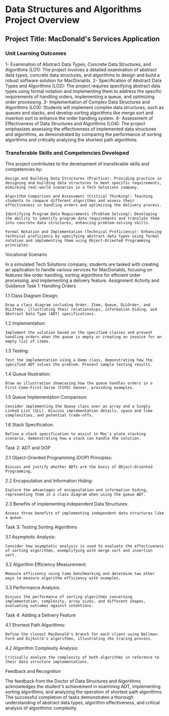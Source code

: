 # Data Structures and Algorithms Project Overview
## Project Title: MacDonald's Services Application
### Unit Learning Outcomes
1- Examination of Abstract Data Types, Concrete Data Structures, and Algorithms (LO1): The project involves a detailed examination of abstract data types, concrete data structures, and algorithms to design and build a robust software solution for MacDonalds.
2- Specification of Abstract Data Types and Algorithms (LO2): The project requires specifying abstract data types using formal notation and implementing them to address the specific requirements of handling orders, implementing a queue, and optimizing order processing.
3- Implementation of Complex Data Structures and Algorithms (LO3): Students will implement complex data structures, such as queues and stacks, and develop sorting algorithms like merge sort and insertion sort to enhance the order handling system.
4- Assessment of Effectiveness of Data Structures and Algorithms (LO4): The project emphasizes assessing the effectiveness of implemented data structures and algorithms, as demonstrated by comparing the performance of sorting algorithms and critically analyzing the shortest path algorithms.

### Transferable Skills and Competencies Developed

This project contributes to the development of transferable skills and competencies by:

    Design and Building Data Structures (Practice): Providing practice in designing and building data structures to meet specific requirements, mimicking real-world scenarios in a Tech Solutions company.

    Algorithm Comparison and Assessment (Critical Thinking): Teaching students to compare different algorithms and assess their effectiveness in handling orders and optimizing the delivery process.

    Identifying Program Data Requirements (Problem Solving): Developing the ability to identify program data requirements and translate them into concrete data structures, enhancing problem-solving skills.

    Formal Notation and Implementation (Technical Proficiency): Enhancing technical proficiency by specifying abstract data types using formal notation and implementing them using Object-Oriented Programming principles.

Vocational Scenario

In a simulated Tech Solutions company, students are tasked with creating an application to handle various services for MacDonalds, focusing on features like order handling, sorting algorithms for efficient order processing, and implementing a delivery feature.
Assignment Activity and Guidance
Task 1: Handling Orders

1.1 Class Diagram Design:

    Draw a class diagram including Order, Item, Queue, DLLOrder, and DLLItems, illustrating their relationships, information hiding, and Abstract Data Type (ADT) specifications.

1.2 Implementation:

    Implement the solution based on the specified classes and prevent handling orders when the queue is empty or creating an invoice for an empty list of items.

1.3 Testing:

    Test the implementation using a Demo class, demonstrating how the specified ADT solves the problem. Present sample testing results.

1.4 Queue Illustration:

    Draw an illustration showcasing how the queue handles orders in a First-Come-First-Serve (FIFO) manner, providing examples.

1.5 Queue Implementation Comparison:

    Consider implementing the Queue class over an array and a Singly Linked List (SLL). Discuss implementation details, space and time complexities, and potential trade-offs.

1.6 Stack Specification:

    Define a stack specification to assist in Mac's plate stacking scenario, demonstrating how a stack can handle the solution.

Task 2: ADT and OOP

2.1 Object-Oriented Programming (OOP) Principles:

    Discuss and justify whether ADTs are the basis of Object-Oriented Programming.

2.2 Encapsulation and Information Hiding:

    Explore the advantages of encapsulation and information hiding, representing them in a class diagram when using the queue ADT.

2.3 Benefits of Implementing Independent Data Structures:

    Assess three benefits of implementing independent data structures like a queue.

Task 3: Testing Sorting Algorithms

3.1 Asymptotic Analysis:

    Consider how asymptotic analysis is used to evaluate the effectiveness of sorting algorithms, exemplifying with merge sort and insertion sort.

3.2 Algorithm Efficiency Measurement:

    Measure efficiency using time benchmarking and determine two other ways to measure algorithm efficiency with examples.

3.3 Performance Analysis:

    Discuss the performance of sorting algorithms concerning implementation, complexity, array sizes, and different shapes, evaluating outcomes against intentions.

Task 4: Adding a Delivery Feature

4.1 Shortest Path Algorithms:

    Define the closest MacDonald's branch for each client using Bellman-Ford and Dijkstra's algorithms, illustrating the tracing process.

4.2 Algorithm Complexity Analysis:

    Critically analyze the complexity of both algorithms in reference to their data structure implementations.

Feedback and Recognition

The feedback from the Doctor of Data Structures and Algorithms acknowledges the student's achievement in examining ADT, implementing sorting algorithms, and analyzing the operation of shortest path algorithms. The successful completion of tasks demonstrates a thorough understanding of abstract data types, algorithm effectiveness, and critical analysis of algorithmic complexity.
